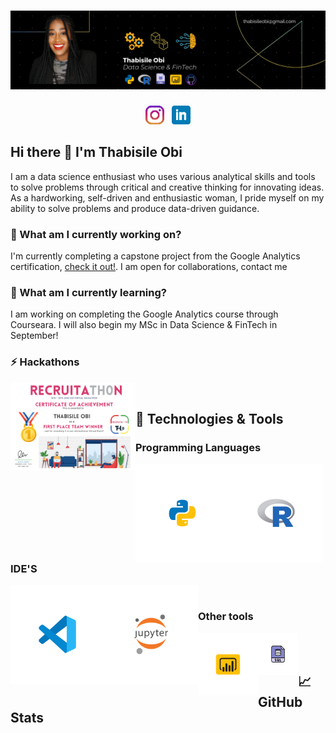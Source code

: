 # [![thabi header](https://raw.githubusercontent.com/Thabiobi/Thabiobi/main/icons/thabi_banner.png)](https://thabiobi.github.io/)

</p>

<p align='center'>
<a href="https://www.instagram.com/ijayobi/"><img height="30" src="https://raw.githubusercontent.com/Thabiobi/Thabiobi/main/icons/instagram.png"></a>&nbsp;&nbsp;
<a href="https://www.linkedin.com/in/thabisile-obi/"><img height="30" src="https://raw.githubusercontent.com/Thabiobi/Thabiobi/main/icons/linkedin.png"></a>
</p>


## Hi there 👋 I'm Thabisile Obi

 I am a data science enthusiast who uses various analytical skills and tools to solve problems through critical and creative thinking for innovating ideas. As a hardworking, self-driven and enthusiastic woman, I pride myself on my ability to solve problems and produce data-driven guidance.

### 🔭 What am I currently working on?

I'm currently completing a capstone project from the Google Analytics certification, [check it out!](). I am open for collaborations, contact me 

### 🌱 What am I currently learning?

I am working on completing the Google Analytics course through Courseara. I will also begin my MSc in Data Science & FinTech in September!

### ⚡ Hackathons 
<img align="left" alt="Recruitathon" width="200px" src="https://raw.githubusercontent.com/Thabiobi/Thabiobi/main/icons/RecruitaTH0n_2021_Certificate_1st_Place_P1.png" />

<br />

## 🔧 Technologies & Tools

### Programming Languages
<img align="left" alt="Python" width="150px" src="https://raw.githubusercontent.com/Thabiobi/Thabiobi/main/icons/python.png" />
<img align="left" alt="R" width="150px" src="https://raw.githubusercontent.com/Thabiobi/Thabiobi/main/icons/R.png" />

<br />

### IDE'S
<img align="left" alt="Visual Studio Code" width="150px" src="https://raw.githubusercontent.com/Thabiobi/Thabiobi/main/icons/VSC.png" />
<img align="left" alt="Jupyter Notebooks" width="150px" src="https://raw.githubusercontent.com/Thabiobi/Thabiobi/main/icons/Jupyter.png" />

<br />

### Other tools
<img align="left" alt="Power bi" width="96px" src="https://raw.githubusercontent.com/Thabiobi/Thabiobi/main/icons/Power%20bi.png" />
<img align="left" alt="SQL" width="64px" src="https://raw.githubusercontent.com/Thabiobi/Thabiobi/main/icons/SQL.png" />

<br /><br/>

## &#x1f4c8; GitHub Stats



<!--
**Thabiobi/Thabiobi** is a ✨ _special_ ✨ repository because its `README.md` (this file) appears on your GitHub profile.

Here are some ideas to get you started:

- 🔭 I’m currently working on ...
- 🌱 I’m currently learning ...
- 👯 I’m looking to collaborate on ...
- 🤔 I’m looking for help with ...
- 💬 Ask me about ...
- 📫 How to reach me: ...
- 😄 Pronouns: ...
- ⚡ Fun fact: ...
-->
